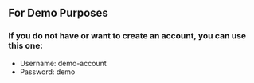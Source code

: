 ## For Demo Purposes
### If you do not have or want to create an account, you can use this one:
- Username: demo-account
- Password: demo
